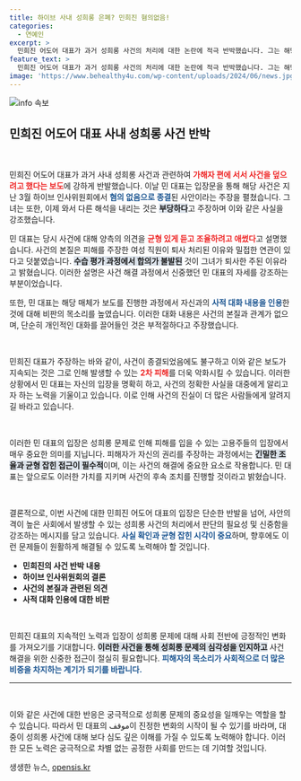 ```yaml
---
title: 하이브 사내 성희롱 은폐? 민희진 혐의없음!
categories:
  - 연예인
excerpt: >
  민희진 어도어 대표가 과거 성희롱 사건의 처리에 대한 논란에 적극 반박했습니다. 그는 해당 사건이 이미 무혐의로 종결됐음을 강조하며, 과거 언급된 사적 대화는 부당하다고 주장했습니다. 과연 그 뒤에 숨겨진 진실은 무엇일까요?
feature_text: >
  민희진 어도어 대표가 과거 성희롱 사건의 처리에 대한 논란에 적극 반박했습니다. 그는 해당 사건이 이미 무혐의로 종결됐음을 강조하며, 과거 언급된 사적 대화는 부당하다고 주장했습니다. 과연 그 뒤에 숨겨진 진실은 무엇일까요?
image: 'https://www.behealthy4u.com/wp-content/uploads/2024/06/news.jpg'
---
```


<p><img src="https://www.behealthy4u.com/wp-content/uploads/2024/06/news.jpg" alt="info 속보" /></p>

<h2 data-ke-size="size26">민희진 어도어 대표 사내 성희롱 사건 반박</h2>

<p data-ke-size="size16">&nbsp;</p>

<p>민희진 어도어 대표가 과거 사내 성희롱 사건과 관련하여 <b><span style="color: #ee2323;">가해자 편에 서서 사건을 덮으려고 했다는 보도</span></b>에 강하게 반발했습니다. 이날 민 대표는 입장문을 통해 해당 사건은 지난 3월 하이브 인사위원회에서 <b><span style="color: #1a5490;">혐의 없음으로 종결</span></b>된 사안이라는 주장을 펼쳤습니다. 그녀는 또한, 이제 와서 다른 해석을 내리는 것은 <b><span style="background-color: #21538527;">부당하다</span></b>고 주장하며 이와 같은 사실을 강조했습니다.</p>

<p>민 대표는 당시 사건에 대해 양측의 의견을 <b><span style="color: #ee2323;">균형 있게 듣고 조율하려고 애썼다</span></b>고 설명했습니다. 사건의 본질은 피해를 주장한 여성 직원이 퇴사 처리된 이유와 밀접한 연관이 있다고 덧붙였습니다. <b><span style="background-color: #21538527;">수습 평가 과정에서 합의가 불발된</span></b> 것이 그녀가 퇴사한 주된 이유라고 밝혔습니다. 이러한 설명은 사건 해결 과정에서 신중했던 민 대표의 자세를 강조하는 부분이었습니다.</p>

<p>또한, 민 대표는 해당 매체가 보도를 진행한 과정에서 자신과의 <b><span style="color: #1a5490;">사적 대화 내용을 인용</span></b>한 것에 대해 비판의 목소리를 높였습니다. 이러한 대화 내용은 사건의 본질과 관계가 없으며, 단순히 개인적인 대화를 끌어들인 것은 부적절하다고 주장했습니다.</p>

<p data-ke-size="size16">&nbsp;</p>

<p>민희진 대표가 주장하는 바와 같이, 사건이 종결되었음에도 불구하고 이와 같은 보도가 지속되는 것은 그로 인해 발생할 수 있는 <b><span style="color: #ee2323;">2차 피해</span></b>를 더욱 악화시킬 수 있습니다. 이러한 상황에서 민 대표는 자신의 입장을 명확히 하고, 사건의 정확한 사실을 대중에게 알리고자 하는 노력을 기울이고 있습니다. 이로 인해 사건의 진실이 더 많은 사람들에게 알려지길 바라고 있습니다.</p>

<p data-ke-size="size16">&nbsp;</p>

<p>이러한 민 대표의 입장은 성희롱 문제로 인해 피해를 입을 수 있는 고용주들의 입장에서 매우 중요한 의미를 지닙니다. 피해자가 자신의 권리를 주장하는 과정에서는 <b><span style="background-color: #21538527;">긴밀한 조율과 균형 잡힌 접근이 필수적</span></b>이며, 이는 사건의 해결에 중요한 요소로 작용합니다. 민 대표는 앞으로도 이러한 가치를 지키며 사건의 후속 조치를 진행할 것이라고 밝혔습니다.</p>

<p data-ke-size="size16">&nbsp;</p>

<p>결론적으로, 이번 사건에 대한 민희진 어도어 대표의 입장은 단순한 반발을 넘어, 사안의 격이 높은 사회에서 발생할 수 있는 성희롱 사건의 처리에서 판단의 필요성 및 신중함을 강조하는 메시지를 담고 있습니다. <b><span style="color: #1a5490;">사실 확인과 균형 잡힌 시각이 중요</span></b>하며, 향후에도 이런 문제들이 원활하게 해결될 수 있도록 노력해야 할 것입니다.</p>

<ul>
    <li><b>민희진의 사건 반박 내용</b></li>
    <li><b>하이브 인사위원회의 결론</b></li>
    <li><b>사건의 본질과 관련된 의견</b></li>
    <li><b>사적 대화 인용에 대한 비판</b></li>
</ul>

<p data-ke-size="size16">&nbsp;</p>

<p>민희진 대표의 지속적인 노력과 입장이 성희롱 문제에 대해 사회 전반에 긍정적인 변화를 가져오기를 기대합니다. <b><span style="background-color: #21538527;">이러한 사건을 통해 성희롱 문제의 심각성을 인지하고</span></b> 사건 해결을 위한 신중한 접근이 절실히 필요합니다. <b><span style="color: #1a5490;">피해자의 목소리가 사회적으로 더 많은 비중을 차지하는 계기가 되기를 바랍니다.</span></b></p>

<hr>

<p data-ke-size="size16">&nbsp;</p>

<p>이와 같은 사건에 대한 반응은 궁극적으로 성희롱 문제의 중요성을 일깨우는 역할을 할 수 있습니다. 따라서 민 대표의 موقف이 진정한 변화의 시작이 될 수 있기를 바라며, 대중이 성희롱 사건에 대해 보다 심도 깊은 이해를 가질 수 있도록 노력해야 합니다. 이러한 모든 노력은 궁극적으로 차별 없는 공정한 사회를 만드는 데 기여할 것입니다.</p>
생생한 뉴스, <a href="https://opensis.kr" rel="dofollow">opensis.kr</a>


